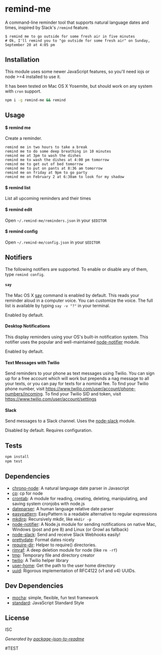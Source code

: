 # remind-me

A command-line reminder tool that supports natural language dates and times, inspired by Slack's `/remind` feature.

```
$ remind me to go outside for some fresh air in five minutes
# Ok, I'll remind you to "go outside for some fresh air" on Sunday, September 20 at 4:05 pm
```

## Installation

This module uses some newer JavaScript features, so you'll need iojs or node >=4 installed to use it.

It has been tested on Mac OS X Yosemite, but should work on any system with `cron` support.

```sh
npm i -g remind-me && remind
```

## Usage

#### $ remind me

Create a reminder.

```
remind me in two hours to take a break
remind me to do some deep breathing in 10 minutes
remind me at 3pm to wash the dishes
remind me to wash the dishes at 4:00 pm tomorrow
remind me to get out of bed tomorrow
remind me to put on pants at 8:36 am tomorrow
remind me on friday at 9pm to go party
remind me on February 2 at 6:30am to look for my shadow
```

#### $ remind list

List all upcoming reminders and their times

#### $ remind edit

Open `~/.remind-me/reminders.json` in your `$EDITOR`

#### $ remind config

Open `~/.remind-me/config.json` in your `$EDITOR`

## Notifiers

The following notifiers are supported. To enable or disable any of them, type `remind config`.

#### `say`

The Mac OS X [say](http://www.maclife.com/article/columns/terminal_101_making_your_mac_talk_%E2%80%9Csay%E2%80%9D) command is enabled by default. This reads your reminder aloud in a computer voice. You can customize the voice. The full list is available by typing `say -v "?"` in your terminal.

Enabled by default.

#### Desktop Notifications

This display reminders using your OS's built-in notification system. This notifier uses the popular and well-maintained [node-notifier](https://github.com/mikaelbr/node-notifier#readme) module.

Enabled by default.

#### Text Messages with Twilio

Send reminders to your phone as text messages using Twilio. You can sign up for a free account which will work but prepends a nag message to all your texts, or you can pay for texts for a nominal fee. To find your Twilio phone number, visit  https://www.twilio.com/user/account/phone-numbers/incoming. To find your Twilio SID and token, visit https://www.twilio.com/user/account/settings

#### Slack

Send messages to a Slack channel. Uses the [node-slack](https://github.com/xoxco/node-slack) module.

Disabled by default. Requires configuration.

## Tests

```sh
npm install
npm test
```

## Dependencies

- [chrono-node](https://github.com/wanasit/chrono): A natural language date parser in Javascript
- [cp](https://github.com/stephenmathieson/node-cp): cp for node
- [crontab](https://github.com/dachev/node-crontab): A module for reading, creating, deleting, manipulating, and saving system cronjobs with node.js
- [dateparser](https://github.com/jhaynie/dateparser): A human language relative date parser
- [easypattern](https://github.com/nadav-dav/EasyPattern): EasyPattern is a readable alternative to regular expressions
- [mkdirp](https://github.com/substack/node-mkdirp): Recursively mkdir, like `mkdir -p`
- [node-notifier](https://github.com/mikaelbr/node-notifier): A Node.js module for sending notifications on native Mac, Windows (post and pre 8) and Linux (or Growl as fallback)
- [node-slack](https://github.com/xoxco/node-slack): Send and receive Slack Webhooks easily!
- [prettydate](https://github.com/bluesmoon/node-prettydate): Format dates nicely
- [require-dir](https://github.com/aseemk/requireDir): Helper to require() directories.
- [rimraf](https://github.com/isaacs/rimraf): A deep deletion module for node (like `rm -rf`)
- [tmp](https://github.com/raszi/node-tmp): Temporary file and directory creator
- [twilio](https://github.com/git+https:/): A Twilio helper library
- [user-home](https://github.com/git+https:/): Get the path to the user home directory
- [uuid](https://github.com/defunctzombie/node-uuid): Rigorous implementation of RFC4122 (v1 and v4) UUIDs.

## Dev Dependencies

- [mocha](https://github.com/mochajs/mocha): simple, flexible, fun test framework
- [standard](https://github.com/feross/standard): JavaScript Standard Style

## License

ISC

_Generated by [package-json-to-readme](https://github.com/zeke/package-json-to-readme)_

#TEST
